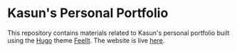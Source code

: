 # Kasun's Personal Portfolio

This repository contains materials related to Kasun's personal portfolio built using the [Hugo](https://gohugo.io/) theme [FeelIt](https://github.com/khusika/FeelIt). The website is live [here](https://kasunbuddika.com/).
